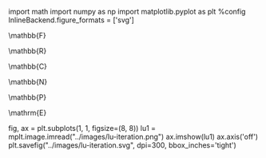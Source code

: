 import math
import numpy as np
import matplotlib.pyplot as plt
%config InlineBackend.figure_formats = ['svg']


\mathbb{F}


\mathbb{R}

\mathbb{C}


\mathbb{N}

\mathbb{P}

\mathrm{E}


fig, ax = plt.subplots(1, 1, figsize=(8, 8))
lu1 = mplt.image.imread("../images/lu-iteration.png")
ax.imshow(lu1)
ax.axis('off')
plt.savefig("../images/lu-iteration.svg", dpi=300, bbox_inches='tight')
